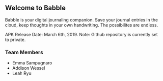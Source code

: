 ## Welcome to Babble

Babble is your digital journaling companion. Save your journal entries in the cloud, keep thoughts in your own handwriting. The possibilites are endless.

APK Release Date: March 6th, 2019. Note: Github repository is currently set to private.

### Team Members
* Emma Sampugnaro
* Addison Wessel
* Leah Ryu

